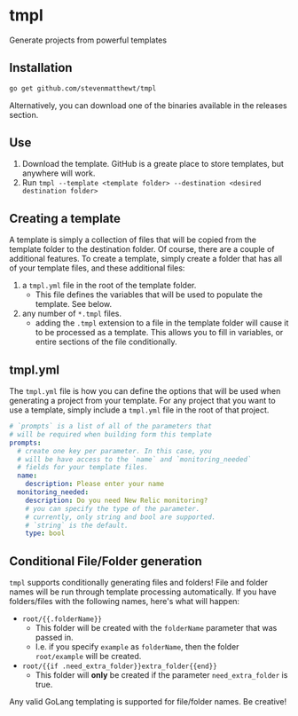# tmpl
Generate projects from powerful templates

## Installation

```sh
go get github.com/stevenmatthewt/tmpl
```

Alternatively, you can download one of the binaries available in the releases section.

## Use

1. Download the template. GitHub is a greate place to store templates, but anywhere will work.
2. Run `tmpl --template <template folder> --destination <desired destination folder>`

## Creating a template

A template is simply a collection of files that will be copied from the template folder to the destination folder. Of course, there are a couple of additional features. To create a template, simply create a folder that has all of your template files, and these additional files:

1. a `tmpl.yml` file in the root of the template folder.
    - This file defines the variables that will be used to populate the template. See below.
2. any number of `*.tmpl` files.
    - adding the `.tmpl` extension to a file in the template folder will cause it to be processed as a template. This allows you to fill in variables, or entire sections of the file conditionally.

## tmpl.yml

The `tmpl.yml` file is how you can define the options that will be used when generating a project from your template. For any project that you want to use a template, simply include a `tmpl.yml` file in the root of that project. 

```yaml
# `prompts` is a list of all of the parameters that
# will be required when building form this template
prompts:
  # create one key per parameter. In this case, you
  # will be have access to the `name` and `monitoring_needed`
  # fields for your template files.
  name:
    description: Please enter your name
  monitoring_needed:
    description: Do you need New Relic monitoring?
    # you can specify the type of the parameter.
    # currently, only string and bool are supported.
    # `string` is the default.
    type: bool
```

## Conditional File/Folder generation

`tmpl` supports conditionally generating files and folders! File and folder names will be run through template processing automatically. If you have folders/files with the following names, here's what will happen:

- `root/{{.folderName}}`
  - This folder will be created with the `folderName` parameter that was passed in.
  - I.e. if you specify `example` as `folderName`, then the folder `root/example` will be created.
- `root/{{if .need_extra_folder}}extra_folder{{end}}`
  - This folder will **only** be created if the parameter `need_extra_folder` is true.

Any valid GoLang templating is supported for file/folder names. Be creative!
